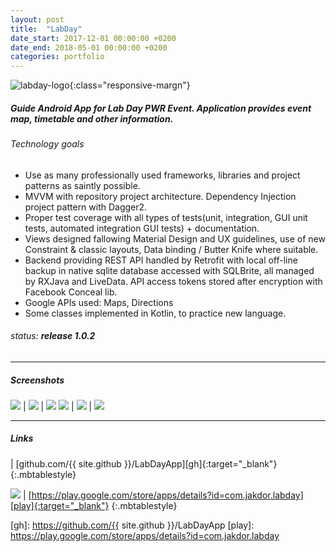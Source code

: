 ```yaml
---
layout: post
title:  "LabDay"
date_start: 2017-12-01 00:00:00 +0200 
date_end: 2018-05-01 00:00:00 +0200
categories: portfolio
---
```

![labday-logo](/assets/portfolio/labday_baner.png){:class="responsive-margn"}

##### Guide Android App for Lab Day PWR Event. Application provides event map, timetable and other information.

###### Technology goals
- Use as many professionally used frameworks, libraries and project patterns as saintly possible.
- MVVM with repository project architecture. Dependency Injection project pattern with Dagger2.
- Proper test coverage with all types of tests(unit, integration, GUI unit tests, automated integration GUI tests) + documentation.
- Views designed fallowing Material Design and UX guidelines, use of new Constraint & classic layouts, Data binding / Butter Knife where suitable.
- Backend providing REST API handled by Retrofit with local off-line backup in native sqlite database accessed with SQLBrite, all managed by RXJava and LiveData. API access tokens stored after encryption with Facebook Conceal lib.
- Google APIs used: Maps, Directions
- Some classes implemented in Kotlin, to practice new language.

###### status: **release 1.0.2**

---
##### Screenshots

![](/assets/portfolio/labday1.png)  |  ![](/assets/portfolio/labday2.png) | ![](/assets/portfolio/labday3.png)
![](/assets/portfolio/labday4.png)  |  ![](/assets/portfolio/labday5.png) | ![](/assets/portfolio/labday6.png)

---
##### Links

<a href="https://github.com/{{ site.github }}/LabDayApp" target="_blank"><i class="fa fa-github fa-5x" style="color: black"></i></a> | [github.com/{{ site.github }}/LabDayApp][gh]{:target="_blank"}
{:.mbtablestyle}

<a href="https://play.google.com/store/apps/details?id=com.jakdor.labday" target="_blank"><img src="/assets/playstore.png"></a> | [https://play.google.com/store/apps/details?id=com.jakdor.labday][play]{:target="_blank"}
{:.mbtablestyle}

[//]: links:
[gh]: https://github.com/{{ site.github }}/LabDayApp
[play]: https://play.google.com/store/apps/details?id=com.jakdor.labday
